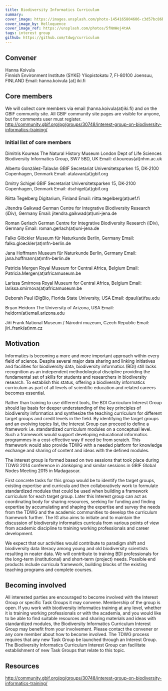 ```yaml
---
title: Biodiversity Informatics Curriculum
summary: 
cover_image: https://images.unsplash.com/photo-1454165804606-c3d57bc86b40
cover_image_by: Helloquence
cover_image_ref: https://unsplash.com/photos/5fNmWej4tAA
tags: interest group
github: https://github.com/tdwg/curriculum
---
```


<!-- Copied from <http://www.tdwg.org/activities/bdi-curriculum-ig/charter/> -->

## Convener

Hanna Koivula   
Finnish Environment Institute (SYKE)
Yliopistokatu 7, FI-80100 Joensuu, FINLAND
Email: hanna.koivula [at] iki.fi

## Core members

We will collect core members via email (hanna.koivula(at)iki.fi) and on the GBIF community site. All GBIF community site pages are visible for anyone, but for comments user must register.  <http://community.gbif.org/pg/groups/30748/interest-group-on-biodiversity-informatics-training/>

### Initial list of core members

Dimitris Koureas 
The Natural History Museum London Dept of Life Sciences 
Biodiversity Informatics Group, SW7 5BD, UK 
Email: d.koureas(at)nhm.ac.uk

Alberto González-Talaván 
GBIF Secretariat 
Universitetsparken 15, DK-2100 Copenhagen, Denmark 
Email: atalavan(at)gbif.org 

Dmitry Schigel 
GBIF Secretariat Universitetsparken 15, DK-2100 Copenhagen, Denmark 
Email: dschigel(at)gbif.org

Riitta Tegelberg 
Digitarium, Finland 
Email: riitta.tegelberg(at)uef.fi 

Jitendra Gaikwad 
German Centre for Integrative Biodiversity Research (iDiv), Germany 
Email: jitendra.gaikwad(at)uni-jena.de

Roman Gerlach
German Centre for Integrative Biodiversity Research (iDiv), Germany 
Email: roman.gerlach(at)uni-jena.de 

Falko Glöckler 
Museum für Naturkunde Berlin, Germany 
Email: falko.gloeckler(at)mfn-berlin.de

Jana Hoffmann 
Museum für Naturkunde Berlin, Germany 
Email: jana.hoffmann(at)mfn-berlin.de 

Patricia Mergen 
Royal Museum for Central Africa, Belgium 
Email: Patricia.Mergen(at)africamuseum.be

Larissa Smirnova 
Royal Museum for Central Africa, Belgium 
Email: larissa.smirnova(at)africamuseum.be 

Deborah Paul 
iDigBio, Florida State University, USA 
Email: dpaul(at)fsu.edu

Bryan Heidorn 
The University of Arizona, USA 
Email: heidorn(at)email.arizona.edu 

Jiří Frank 
National Museum / Národní muzeum, Czech Republic 
Email: jiri_frank(at)nm.cz

## Motivation

Informatics is becoming a more and more important approach within every field of science. Despite several major data sharing and linking initiatives and facilities for biodiversity data, biodiversity informatics (BDI) still lacks recognition as an independent methodological discipline providing the fundamental set of skills for students and researchers in biodiversity research. To establish this status, offering a biodiversity informatics curriculum as part of all levels of scientific education and related careers becomes essential.

Rather than training to use different tools, the BDI Curriculum Interest Group should lay basis for deeper understanding of the key principles of biodiversity informatics and synthesize the teaching curriculum for different target groups and credit levels in the field. By identifying the target groups and an evolving topics list, the Interest Group can proceed to define a framework i.e. standardized curriculum modules on a conceptual level. Such a framework would support developing educational informatics programmes in a cost-effective way if need be from scratch. This framework would also provide TDWG with a needed platform for knowledge exchange and sharing of content and ideas with the defined modules.

The interest group is formed based on two sessions that took place during TDWG 2014 conference in Jönköping and similar sessions in GBIF Global Nodes Meeting 2015 in Madagascar. 

First concrete tasks for this group would be to identify the target groups, existing expertise and curricula and then collaboratively work to formulate standardized modules that could be used when building a framework curriculum for each target group. Later this Interest group can act as coordinating body for sharing resources, seeking for funding and finding expertise by accumulating and shaping the expertise and survey the needs from the TDWG and the academic communities to develop the curriculum framework further. The IG also aims to initiate and to maintain the discussion of biodiversity informatics curricula from various points of view from academic discipline to training working professionals and career development.

We expect that our activities would contribute to paradigm shift and biodiversity data literacy among young and old biodiversity scientists resulting in neater data. We will contribute to training BDI professionals for the long-term (institutional) and short-term (project) needs. Possible end products include curricula framework, building blocks of the existing teaching programs and complete courses.  

## Becoming involved

All interested parties are encouraged to become involved with the Interest Group or specific Task Groups it may convene. Membership of the group is open. If you work with biodiversity informatics training at any level, whether it is training working professionals or with the academia, and you would like to be able to find suitable resources and sharing materials and ideas with standardized modules, the Biodiversity Informatics Curriculum Interest Group may benefit from your involvement. Please contact the convener or any core member about how to become involved. The TDWG process requires that any new Task Group be launched through an Interest Group. The Biodiversity Informatics Curriculum Interest Group can facilitate establishment of new Task Groups that relate to this topic. 

## Resources

<http://community.gbif.org/pg/groups/30748/interest-group-on-biodiversity-informatics-training/>

